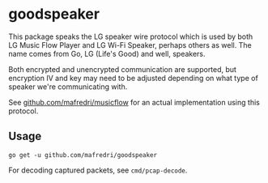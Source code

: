 # goodspeaker

This package speaks the LG speaker wire protocol which is used by both LG Music Flow Player and LG Wi-Fi Speaker, perhaps others as well. The name comes from Go, LG (Life's Good) and well, speakers.

Both encrypted and unencrypted communication are supported, but encryption IV and key may need to be adjusted depending on what type of speaker we're communicating with.

See [github.com/mafredri/musicflow](https://github.com/mafredri/musicflow) for an actual implementation using this protocol.

## Usage

```console
go get -u github.com/mafredri/goodspeaker
```

For decoding captured packets, see `cmd/pcap-decode`.
